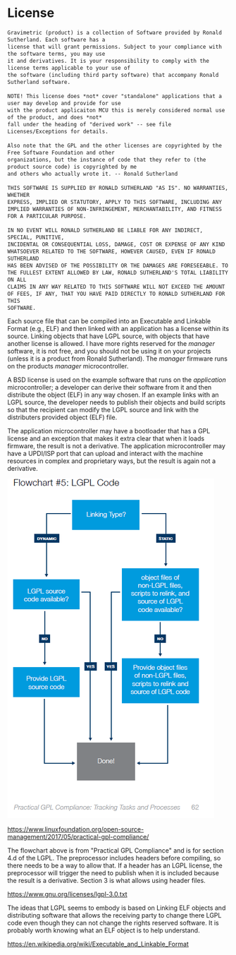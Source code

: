 #  License

```
Gravimetric (product) is a collection of Software provided by Ronald Sutherland. Each software has a 
license that will grant permissions. Subject to your compliance with the software terms, you may use 
it and derivatives. It is your responsibility to comply with the license terms applicable to your use of 
the software (including third party software) that accompany Ronald Sutherland software.

NOTE! This license does *not* cover "standalone" applications that a user may develop and provide for use 
with the product applicaiton MCU this is merely considered normal use of the product, and does *not* 
fall under the heading of "derived work" -- see file  Licenses/Exceptions for details.

Also note that the GPL and the other licenses are copyrighted by the Free Software Foundation and other 
organizations, but the instance of code that they refer to (the product source code) is copyrighted by me 
and others who actually wrote it. -- Ronald Sutherland

THIS SOFTWARE IS SUPPLIED BY RONALD SUTHERLAND "AS IS". NO WARRANTIES, WHETHER
EXPRESS, IMPLIED OR STATUTORY, APPLY TO THIS SOFTWARE, INCLUDING ANY
IMPLIED WARRANTIES OF NON-INFRINGEMENT, MERCHANTABILITY, AND FITNESS
FOR A PARTICULAR PURPOSE.

IN NO EVENT WILL RONALD SUTHERLAND BE LIABLE FOR ANY INDIRECT, SPECIAL, PUNITIVE,
INCIDENTAL OR CONSEQUENTIAL LOSS, DAMAGE, COST OR EXPENSE OF ANY KIND
WHATSOEVER RELATED TO THE SOFTWARE, HOWEVER CAUSED, EVEN IF RONALD SUTHERLAND
HAS BEEN ADVISED OF THE POSSIBILITY OR THE DAMAGES ARE FORESEEABLE. TO
THE FULLEST EXTENT ALLOWED BY LAW, RONALD SUTHERLAND'S TOTAL LIABILITY ON ALL
CLAIMS IN ANY WAY RELATED TO THIS SOFTWARE WILL NOT EXCEED THE AMOUNT
OF FEES, IF ANY, THAT YOU HAVE PAID DIRECTLY TO RONALD SUTHERLAND FOR THIS
SOFTWARE.
```

Each source file that can be compiled into an Executable and Linkable Format (e.g., ELF) and then linked with an application has a license within its source. Linking objects that have LGPL source, with objects that have another license is allowed. I have more rights reserved for the *manager* software, it is not free, and you should not be using it on your projects (unless it is a product from Ronald Sutherland). The *manager* firmware runs on the products *manager* microcontroller.

A BSD license is used on the example software that runs on the *application* microcontroller; a developer can derive their software from it and then distribute the object (ELF) in any way chosen. If an example links with an LGPL source, the developer needs to publish their objects and build scripts so that the recipient can modify the LGPL source and link with the distributers provided object (ELF) file. 

The application microcontroller may have a bootloader that has a GPL license and an exception that makes it extra clear that when it loads firmware, the result is not a derivative. The application microcontroller may have a UPDI/ISP port that can upload and interact with the machine resources in complex and proprietary ways, but the result is again not a derivative.

![LGPL](../Hardware/Documents/Practical_GPL_Compliance_Digital_page62.png "LGPL")

https://www.linuxfoundation.org/open-source-management/2017/05/practical-gpl-compliance/

The flowchart above is from "Practical GPL Compliance" and is for section 4.d of the LGPL. The preprocessor includes headers before compiling, so there needs to be a way to allow that. If a header has an LGPL license, the preprocessor will trigger the need to publish when it is included because the result is a derivative. Section 3 is what allows using header files. 

https://www.gnu.org/licenses/lgpl-3.0.txt

The ideas that LGPL seems to embody is based on Linking ELF objects and distributing software that allows the receiving party to change there LGPL code even though they can not change the rights reserved software. It is probably worth knowing what an ELF object is to help understand.

https://en.wikipedia.org/wiki/Executable_and_Linkable_Format




